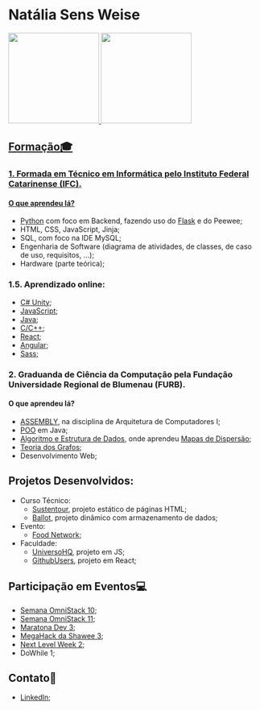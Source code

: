 # Natália Sens Weise

<div>
<a href="https://github.com/PanicAThePython">
<img height="180em" src="https://github-readme-stats.vercel.app/api/top-langs/?username=PanicAThePython&layout=compact&langs_count=7&theme=dracula"/>
<img height="180em" src="https://github-readme-stats.vercel.app/api?username=PanicAThePython&show_icons=true&theme=dracula&include_all_commits=true&count_private=true"/>
</div>

## Formação:mortar_board:

### 1. Formada em Técnico em Informática pelo Instituto Federal Catarinense (IFC).

#### O que aprendeu lá?

* [Python](https://github.com/PanicAThePython/Programa-oII) com foco em Backend, fazendo uso do [Flask](https://github.com/PanicAThePython/RestAPIFurb) e do Peewee;
* HTML, CSS, JavaScript, Jinja;
* SQL, com foco na IDE MySQL;
* Engenharia de Software (diagrama de atividades, de classes, de caso de uso, requisitos, ...);
* Hardware (parte teórica);

### 1.5. Aprendizado online:

* [C# Unity](https://github.com/PanicAThePython/GalaxyShooter);
* [JavaScript](https://github.com/PanicAThePython/CursoEmVideoJS);
* [Java](https://github.com/PanicAThePython/CursoEmVideoJava);
* [C/C++](https://github.com/PanicAThePython/AulasFundC-Udemy);
* [React](https://github.com/PanicAThePython/react-ceep);
* [Angular](https://github.com/PanicAThePython/angular-bytebank);
* [Sass](https://github.com/PanicAThePython/projeto-sass);

### 2. Graduanda de Ciência da Computação pela Fundação Universidade Regional de Blumenau (FURB).

#### O que aprendeu lá?

* [ASSEMBLY](https://github.com/PanicAThePython/FundAssembly), na disciplina de Arquitetura de Computadores I;
* [POO](https://github.com/PanicAThePython/POO) em Java;
* [Algoritmo e Estrutura de Dados](https://github.com/PanicAThePython/AED), onde aprendeu [Mapas de Dispersão](https://github.com/PanicAThePython/AED-MapaDispersao);
* [Teoria dos Grafos](https://github.com/PanicAThePython/grafos);
* Desenvolvimento Web;

## Projetos Desenvolvidos:

* Curso Técnico:
   * [Sustentour](https://github.com/PanicAThePython/Sustentour), projeto estático de páginas HTML;
   * [Ballot](https://github.com/PanicAThePython/Ballot), projeto dinâmico com armazenamento de dados;
* Evento:
   * [Food Network](https://github.com/PanicAThePython/Mega-Hack-3.0);
* Faculdade:
    * [UniversoHQ](https://github.com/PanicAThePython/UniversoHQ-App), projeto em JS;
    * [GithubUsers](https://github.com/PanicAThePython/GithubUsers), projeto em React;

## Participação em Eventos:computer:

* [Semana OmniStack 10](https://github.com/PanicAThePython/SemanaOmniStack10);
* [Semana OmniStack 11](https://github.com/PanicAThePython/SemanaOmniStack11);
* [Maratona Dev 3](https://github.com/PanicAThePython/MaratonaDev3);
* [MegaHack da Shawee 3](https://github.com/Lima001/Mega-Hack-3.0);
* [Next Level Week 2](https://github.com/PanicAThePython/nlw-2);
* DoWhile 1;

## Contato:loudspeaker:
    
* [LinkedIn](https://www.linkedin.com/in/nat%C3%A1lia-sens-weise-0b9a42199/);

